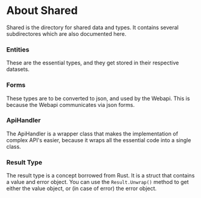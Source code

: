# About Shared

Shared is the directory for shared data and types.
It contains several subdirectores which are also documented here.

### Entities

These are the essential types, and they get stored in their respective datasets.

### Forms

These types are to be converted to json, and used by the Webapi.
This is because the Webapi communicates via json forms.

### ApiHandler

The ApiHandler is a wrapper class that makes the implementation of complex API's easier,
because it wraps all the essential code into a single class.

### Result Type

The result type is a concept borrowed from Rust.
It is a struct that contains a value and error object.
You can use the `Result.Unwrap()` method to get either the value object, or (in case of error) the error object.
